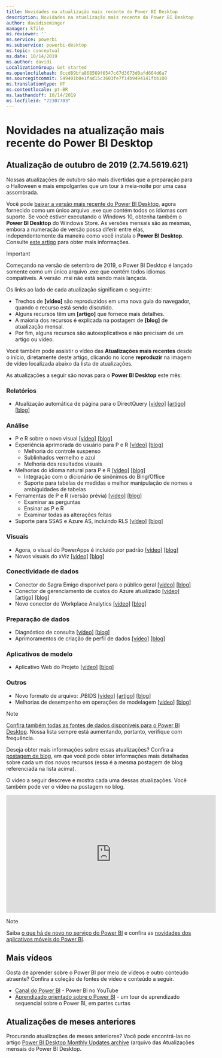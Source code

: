 ```yaml
---
title: Novidades na atualização mais recente do Power BI Desktop
description: Novidades na atualização mais recente do Power BI Desktop
author: davidiseminger
manager: kfile
ms.reviewer: ''
ms.service: powerbi
ms.subservice: powerbi-desktop
ms.topic: conceptual
ms.date: 10/14/2019
ms.author: davidi
LocalizationGroup: Get started
ms.openlocfilehash: 0ccd89bfa868569f6547c67d3673d0afd664d6a7
ms.sourcegitcommit: 549401b0e1fad15c3603fe7f14b9494141fbb100
ms.translationtype: HT
ms.contentlocale: pt-BR
ms.lasthandoff: 10/14/2019
ms.locfileid: "72307703"
---
```

# <a name="whats-new-in-the-latest-power-bi-desktop-update"></a>Novidades na atualização mais recente do Power BI Desktop 


## <a name="october-2019-update-2745619621"></a>Atualização de outubro de 2019 (2.74.5619.621)

Nossas atualizações de outubro são mais divertidas que a preparação para o Halloween e mais empolgantes que um tour à meia-noite por uma casa assombrada. 

Você pode [baixar a versão mais recente do Power BI Desktop](https://powerbi.microsoft.com/desktop), agora fornecido como um único arquivo .exe que contém todos os idiomas com suporte. Se você estiver executando o Windows 10, obtenha também o **Power BI Desktop** do Windows Store. As versões mensais são as mesmas, embora a numeração de versão possa diferir entre elas, independentemente da maneira como você instala o **Power BI Desktop**. Consulte [este artigo](desktop-get-the-desktop.md) para obter mais informações. 

> [!IMPORTANT]
> Começando na versão de setembro de 2019, o Power BI Desktop é lançado somente como um único arquivo .exe que contém todos idiomas compatíveis. A versão .msi não está sendo mais lançada.


Os links ao lado de cada atualização significam o seguinte:

* Trechos de **[vídeo]** são reproduzidos em uma nova guia do navegador, quando o recurso está sendo discutido.
* Alguns recursos têm um **[artigo]** que fornece mais detalhes.
* A maioria dos recursos é explicada na postagem de **[blog]** de atualização mensal.
* Por fim, alguns recursos são autoexplicativos e não precisam de um artigo ou vídeo.

Você também pode assistir o vídeo das **Atualizações mais recentes** desde o início, diretamente deste artigo, clicando no ícone **reproduzir** na imagem de vídeo localizada abaixo da lista de atualizações.

As atualizações a seguir são novas para o **Power BI Desktop** este mês:

### <a name="reporting"></a>Relatórios
* Atualização automática de página para o DirectQuery [[vídeo]](https://youtu.be/A8A9baUQsXQ?t=12)  [[artigo]](desktop-automatic-page-refresh.md)  [[blog]](https://powerbi.microsoft.com/blog/power-bi-desktop-october-2019-feature-summary/#automaticPageRefresh) 



### <a name="analytics"></a>Análise
* P e R sobre o novo visual [[vídeo]](https://youtu.be/A8A9baUQsXQ?t=144) [[blog]](https://powerbi.microsoft.com/blog/power-bi-desktop-october-2019-feature-summary/#qnaVisual) 
* Experiência aprimorada do usuário para P e R [[vídeo]](https://youtu.be/A8A9baUQsXQ?t=144) [[blog]](https://powerbi.microsoft.com/blog/power-bi-desktop-october-2019-feature-summary/#improvedExperience) 
    * Melhoria do controle suspenso
    * Sublinhados vermelho e azul
    * Melhoria dos resultados visuais
* Melhorias do idioma natural para P e R [[vídeo]](https://youtu.be/A8A9baUQsXQ?t=322) [[blog]](https://powerbi.microsoft.com/blog/power-bi-desktop-october-2019-feature-summary/#nlImprovements) 
    * Integração com o dicionário de sinônimos do Bing/Office
    * Suporte para tabelas de medidas e melhor manipulação de nomes e ambiguidades de tabelas
* Ferramentas de P e R (versão prévia) [[vídeo]](https://youtu.be/A8A9baUQsXQ?t=376) [[blog]](https://powerbi.microsoft.com/blog/power-bi-desktop-october-2019-feature-summary/#qnaTooling) 
    * Examinar as perguntas
    * Ensinar as P e R
    * Examinar todas as alterações feitas
* Suporte para SSAS e Azure AS, incluindo RLS [[vídeo]](https://youtu.be/A8A9baUQsXQ?t=480) [[blog]](https://powerbi.microsoft.com/blog/power-bi-desktop-october-2019-feature-summary/#supportAS) 


### <a name="visuals"></a>Visuais
* Agora, o visual do PowerApps é incluído por padrão [[vídeo]](https://youtu.be/A8A9baUQsXQ?t=505) [[blog]](https://powerbi.microsoft.com/blog/power-bi-desktop-october-2019-feature-summary/#powerApps) 
* Novos visuais do xViz [[vídeo]](https://youtu.be/A8A9baUQsXQ?t=538) [[blog]](https://powerbi.microsoft.com/blog/power-bi-desktop-october-2019-feature-summary/#xViz) 

### <a name="data-connectivity"></a>Conectividade de dados
* Conector do Sagra Emigo disponível para o público geral [[vídeo]](https://youtu.be/A8A9baUQsXQ?t=778) [[blog]](https://powerbi.microsoft.com/blog/power-bi-desktop-october-2019-feature-summary/#sagraEmigo) 
* Conector de gerenciamento de custos do Azure atualizado [[vídeo]](https://youtu.be/A8A9baUQsXQ?t=805) [[artigo]](desktop-connect-azure-cost-management.md) [ [blog]](https://powerbi.microsoft.com/blog/power-bi-desktop-october-2019-feature-summary/#azureCostManagement) 
* Novo conector do Workplace Analytics [[vídeo]](https://youtu.be/A8A9baUQsXQ?t=830) [[blog]](https://powerbi.microsoft.com/blog/power-bi-desktop-october-2019-feature-summary/#workplaceAnalytics) 


### <a name="data-preparation"></a>Preparação de dados
* Diagnóstico de consulta [[vídeo]](https://youtu.be/A8A9baUQsXQ?t=907) [[blog]](https://powerbi.microsoft.com/blog/power-bi-desktop-october-2019-feature-summary/#queryDiagnostics) 
* Aprimoramentos de criação de perfil de dados [[vídeo]](https://youtu.be/A8A9baUQsXQ?t=953) [[blog]](https://powerbi.microsoft.com/blog/power-bi-desktop-october-2019-feature-summary/#dataProfiling) 


### <a name="template-apps"></a>Aplicativos de modelo
* Aplicativo Web do Projeto [[vídeo]](https://youtu.be/A8A9baUQsXQ?t=850) [[blog]](https://powerbi.microsoft.com/blog/power-bi-desktop-october-2019-feature-summary/#projectWebApp) 

### <a name="other"></a>Outros
* Novo formato de arquivo: .PBIDS [[vídeo]](https://youtu.be/A8A9baUQsXQ?t=2455) [[artigo]](desktop-data-sources.md#pbids-file-examples) [[blog]](https://powerbi.microsoft.com/blog/power-bi-desktop-october-2019-feature-summary/#pbids) 
* Melhorias de desempenho em operações de modelagem [[vídeo]](https://youtu.be/A8A9baUQsXQ?t=2583) [[blog]](https://powerbi.microsoft.com/blog/power-bi-desktop-october-2019-feature-summary/#performance) 

> [!NOTE]
> [Confira também todas as fontes de dados disponíveis para o Power BI Desktop](desktop-data-sources.md). Nossa lista sempre está aumentando, portanto, verifique com frequência.

Deseja obter mais informações sobre essas atualizações? Confira a [postagem de blog](https://powerbi.microsoft.com/blog/power-bi-desktop-october-2019-feature-summary/), em que você pode obter informações mais detalhadas sobre cada um dos novos recursos (essa é a mesma postagem de blog referenciada na lista acima).


O vídeo a seguir descreve e mostra cada uma dessas atualizações. Você também pode ver o vídeo na postagem no blog.

<iframe width="560" height="315" src="https://www.youtube.com/embed/A8A9baUQsXQ" frameborder="0" allow="accelerometer; autoplay; encrypted-media; gyroscope; picture-in-picture" allowfullscreen></iframe>

> [!NOTE]
> Saiba [o que há de novo no serviço do Power BI](service-whats-new.md) e confira as [novidades dos aplicativos móveis do Power BI](consumer/mobile/mobile-whats-new-in-the-mobile-apps.md).

## <a name="more-videos"></a>Mais vídeos

Gosta de aprender sobre o Power BI por meio de vídeos e outro conteúdo atraente? Confira a coleção de fontes de vídeo e conteúdo a seguir.

-   [Canal do Power BI](https://www.youtube.com/user/mspowerbi) - Power BI no YouTube
-   [Aprendizado orientado sobre o Power BI](https://powerbi.microsoft.com/guided-learning/) - um tour de aprendizado sequencial sobre o Power BI, em partes curtas

## <a name="previous-months-updates"></a>Atualizações de meses anteriores

Procurando atualizações de meses anteriores? Você pode encontrá-las no artigo [Power BI Desktop Monthly Updates archive](desktop-latest-update-archive.md) (arquivo das Atualizações mensais do Power BI Desktop.
